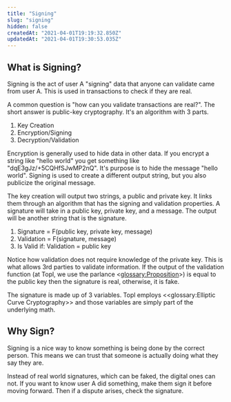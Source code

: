 ```yaml
---
title: "Signing"
slug: "signing"
hidden: false
createdAt: "2021-04-01T19:19:32.850Z"
updatedAt: "2021-04-01T19:30:53.035Z"
---
```

## What is Signing?

Signing is the act of user A "signing" data that anyone can validate came from user A. This is used in transactions to check if they are real.

A common question is "how can you validate transactions are real?". The short answer is public-key cryptography. It's an algorithm with 3 parts.

1. Key Creation
2. Encryption/Signing
3. Decryption/Validation

Encryption is generally used to hide data in other data. If you encrypt a string like "hello world" you get something like "dqE3gJz/+5CQHfSJwMP2nQ". It's purpose is to hide the message "hello world". Signing is used to create a different output string, but you also publicize the original message.

The key creation will output two strings, a public and private key. It links them through an algorithm that has the signing and validation properties. A signature will take in a public key, private key, and a message. The output will be another string that is the signature.

1. Signature = F(public key, private key, message)
2. Validation = F(signature, message)
3. Is Valid if: Validation = public key

Notice how validation does not require knowledge of the private key. This is what allows 3rd parties to validate information. If the output of the validation function (at Topl, we use the parlance <<glossary:Proposition>>) is equal to the public key then the signature is real, otherwise, it is fake.

The signature is made up of 3 variables. Topl employs <<glossary:Elliptic Curve Cryptography>> and those variables are simply part of the underlying math.

## Why Sign?
Signing is a nice way to know something is being done by the correct person. This means we can trust that someone is actually doing what they say they are.

Instead of real world signatures, which can be faked, the digital ones can not. If you want to know user A did something, make them sign it before moving forward. Then if a dispute arises, check the signature.